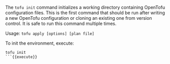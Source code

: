 The `tofu init` command initializes a working directory containing OpenTofu configuration files. This is the first command that should be run after writing a new OpenTofu configuration or cloning an existing one from version control. It is safe to run this command multiple times.


Usage: `tofu apply [options] [plan file]`

To init the environment, execute:

```
tofu init
```{{execute}}

